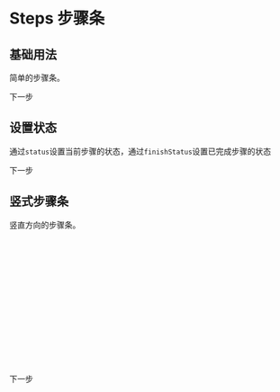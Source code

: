 # Steps 步骤条

## 基础用法

简单的步骤条。

<div>
<ins-steps :active="active">
<ins-step title="步骤一" description="这里是该步骤的描述信息"></ins-step>
<ins-step title="步骤二" description="这里是该步骤的描述信息"></ins-step>
<ins-step title="步骤三" description="这里是该步骤的描述信息"></ins-step>
</ins-steps>
<ins-button class="mt-20" type="primary" @click="next">
下一步
</ins-button>
</div>

## 设置状态

通过`status`设置当前步骤的状态，通过`finishStatus`设置已完成步骤的状态

<div>
<ins-steps :active="active1" status="wait">
<ins-step title="步骤一" description="这里是该步骤的描述信息"></ins-step>
<ins-step title="步骤二" description="这里是该步骤的描述信息"></ins-step>
<ins-step title="步骤三" description="这里是该步骤的描述信息"></ins-step>
</ins-steps>
<ins-button class="mt-20" type="primary" @click="next1">
    下一步
</ins-button>
</div>

## 竖式步骤条

竖直方向的步骤条。

<div>
<div style="height: 240px;">
<ins-steps :active="active1" direction="vertical">
<ins-step title="步骤一" description="这里是该步骤的描述信息"></ins-step>
<ins-step title="步骤二" description="这里是该步骤的描述信息"></ins-step>
<ins-step title="步骤三" description="这里是该步骤的描述信息"></ins-step>
</ins-steps>
</div>
<ins-button class="mt-20" type="primary" @click="next1">
下一步
</ins-button>
</div>

<script>
export default {
    data() {
        return {
            active: 2,
            active1: 1,
        };
    },
    methods: {
        next() {
            if (this.active < 3) {
                this.active += 1;
            } else {
                this.active = 1;
            }
        },
        next1() {
            if (this.active1 < 3) {
                this.active1 += 1;
            } else {
                this.active1 = 1;
            }
        },
    },
};
</script>
